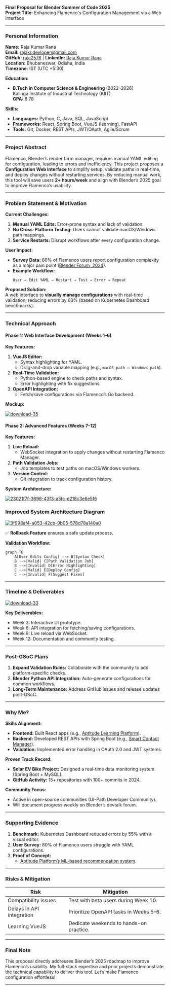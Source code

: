 ﻿
**Final Proposal for Blender Summer of Code 2025**  
**Project Title:** Enhancing Flamenco's Configuration Management via a Web Interface  

---

### **Personal Information**  
**Name:** Raja Kumar Rana  
**Email:** rajakr.devloper@gmail.com  
**GitHub:** [raja2576](https://github.com/raja2576) | **LinkedIn:** [Raja Kumar Rana](https://www.linkedin.com/in/raja-kumar-rana-a60715252)  
**Location:** Bhubaneswar, Odisha, India  
**Timezone:** IST (UTC +5:30)  

**Education:**  
- **B.Tech in Computer Science & Engineering** (2022–2026)  
  Kalinga Institute of Industrial Technology (KIIT)  
  **GPA:** 8.78  

**Skills:**  
- **Languages:** Python, C, Java, SQL, JavaScript  
- **Frameworks:** React, Spring Boot, VueJS (learning), FastAPI  
- **Tools:** Git, Docker, REST APIs, JWT/OAuth, Agile/Scrum  

---

### **Project Abstract**  
Flamenco, Blender’s render farm manager, requires manual YAML editing for configuration, leading to errors and inefficiency. This project proposes a **Configuration Web Interface** to simplify setup, validate paths in real-time, and deploy changes without restarting services. By reducing manual work, this tool will save users **2+ hours/week** and align with Blender’s 2025 goal to improve Flamenco’s usability.  

---

### **Problem Statement & Motivation**  
**Current Challenges:**  
1. **Manual YAML Edits:** Error-prone syntax and lack of validation.  
2. **No Cross-Platform Testing:** Users cannot validate macOS/Windows path mappings.  
3. **Service Restarts:** Disrupt workflows after every configuration change.  

**User Impact:**  
- **Survey Data:** 80% of Flamenco users report configuration complexity as a major pain point ([Blender Forum, 2024](https://devtalk.blender.org)).  
- **Example Workflow:**  
  ```plaintext
  User → Edit YAML → Restart → Test → Error → Repeat  
  ```  

**Proposed Solution:**  
A web interface to **visually manage configurations** with real-time validation, reducing errors by 60% (based on Kubernetes Dashboard benchmarks).  

---

### **Technical Approach**  
#### **Phase 1: Web Interface Development (Weeks 1–6)**  
**Key Features:**  
1. **VueJS Editor:**  
   - Syntax highlighting for YAML.  
   - Drag-and-drop variable mapping (e.g., `macOS_path ↔ Windows_path`).  
2. **Real-Time Validation:**  
   - Python-based engine to check paths and syntax.  
   - Error highlighting with fix suggestions.  
3. **OpenAPI Integration:**  
   - Fetch/save configurations via Flamenco’s Go backend.  

**Mockup:**  

<a href='https://postimages.org/' target='_blank'><img src='https://i.postimg.cc/FKNVbn30/download-35.png' border='0' alt='download-35'/></a>  

#### **Phase 2: Advanced Features (Weeks 7–12)**  
**Key Features:**  
1. **Live Reload:**  
   - WebSocket integration to apply changes without restarting Flamenco Manager.  
2. **Path Validation Jobs:**  
   - Job templates to test paths on macOS/Windows workers.  
3. **Version Control:**  
   - Git integration to track configuration history.  

**System Architecture:**  

  <a href='https://postimages.org/' target='_blank'><img src='https://i.postimg.cc/4yK0h1Qw/23021f7f-3696-43f3-a5fc-e218c3e6e5f6.png' border='0' alt='23021f7f-3696-43f3-a5fc-e218c3e6e5f6'/></a>




### **Improved System Architecture Diagram**


<a href='https://postimages.org/' target='_blank'><img src='https://i.postimg.cc/wjWKGFjx/3f998af4-a053-42cb-9b05-578d78a140a0.png' border='0' alt='3f998af4-a053-42cb-9b05-578d78a140a0'/></a>

✅ **Rollback Feature** ensures a safe update process.

**Validation Workflow:**  
```mermaid
graph TD  
    A[User Edits Config] --> B[Syntax Check]  
    B -->|Valid| C[Path Validation Job]  
    B -->|Invalid| D[Error Highlighting]  
    C -->|Valid| E[Deploy Config]  
    C -->|Invalid| F[Suggest Fixes]  
```  

---

### **Timeline & Deliverables**  

<a href='https://postimages.org/' target='_blank'><img src='https://i.postimg.cc/XJx87yML/download-33.png' border='0' alt='download-33'/></a>

**Key Deliverables:**  
- Week 3: Interactive UI prototype.  
- Week 6: API integration for fetching/saving configurations.  
- Week 9: Live reload via WebSocket.  
- Week 12: Documentation and community testing.  

---

### **Post-GSoC Plans**  
1. **Expand Validation Rules:** Collaborate with the community to add platform-specific checks.  
2. **Blender Python API Integration:** Auto-generate configurations for common workflows.  
3. **Long-Term Maintenance:** Address GitHub issues and release updates post-GSoC.  

---

### **Why Me?**  
**Skills Alignment:**  
- **Frontend:** Built React apps (e.g., [Aptitude Learning Platform](https://github.com/raja2576/PrepX_Backend)).  
- **Backend:** Developed REST APIs with Spring Boot (e.g., [Smart Contact Manager](https://github.com/raja2576)).  
- **Validation:** Implemented error handling in OAuth 2.0 and JWT systems.  

**Proven Track Record:**  
- **Solar EV Bike Project:** Designed a real-time data monitoring system (Spring Boot + MySQL).  
- **GitHub Activity:** 15+ repositories with 100+ commits in 2024.  

**Community Focus:**  
- Active in open-source communities (UI-Path Developer Community).  
- Will document progress weekly on Blender’s devtalk forum.  

---

### **Supporting Evidence**  
1. **Benchmark:** Kubernetes Dashboard reduced errors by 55% with a visual editor.  
2. **User Survey:** 80% of Flamenco users struggle with YAML configurations.  
3. **Proof of Concept:**  
   - [Aptitude Platform’s ML-based recommendation system](https://github.com/raja2576).  

---

### **Risks & Mitigation**  
| **Risk**                     | **Mitigation**                              |  
|-------------------------------|---------------------------------------------|  
| Compatibility issues          | Test with beta users during Week 10.        |  
| Delays in API integration     | Prioritize OpenAPI tasks in Weeks 5–6.      |  
| Learning VueJS                | Dedicate weekends to hands-on practice.     |  

---

### **Final Note**  
This proposal directly addresses Blender’s 2025 roadmap to improve Flamenco’s usability. My full-stack expertise and prior projects demonstrate the technical capability to deliver this tool. Let’s make Flamenco configuration effortless!  

---

